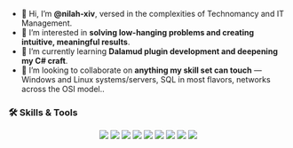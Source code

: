 - 👋 Hi, I’m **@nilah-xiv**, versed in the complexities of Technomancy and IT Management.
- 👀 I’m interested in **solving low-hanging problems and creating intuitive, meaningful results**.
- 🌱 I’m currently learning **Dalamud plugin development and deepening my C# craft**.
- 💞️ I’m looking to collaborate on **anything my skill set can touch** — Windows and Linux systems/servers, SQL in most flavors, networks across the OSI model..
### 🛠️ Skills & Tools

<p align="center">
  <img src="https://img.shields.io/badge/Windows-0078D6?style=for-the-badge&logo=windows&logoColor=white" />
  <img src="https://img.shields.io/badge/Linux-FCC624?style=for-the-badge&logo=linux&logoColor=black" />
  <img src="https://img.shields.io/badge/Hyper-V-0078D6?style=for-the-badge&logo=windows&logoColor=white" />
  <img src="https://img.shields.io/badge/SQL-4479A1?style=for-the-badge&logo=mysql&logoColor=white" />
  <img src="https://img.shields.io/badge/C%23-239120?style=for-the-badge&logo=c-sharp&logoColor=white" />
  <img src="https://img.shields.io/badge/PowerShell-5391FE?style=for-the-badge&logo=powershell&logoColor=white" />
  <img src="https://img.shields.io/badge/Bash-4EAA25?style=for-the-badge&logo=gnu-bash&logoColor=white" />
  <img src="https://img.shields.io/badge/Network%20Engineer-0069B1?style=for-the-badge&logo=cisco&logoColor=white" />
  <img src="https://img.shields.io/badge/Dalamud%20Plugin-F7DF1E?style=for-the-badge&logo=final-fantasy&logoColor=black" />
</p>

<!---
nilah-xiv/nilah-xiv is a ✨ special ✨ repository because its `README.md` (this file) appears on your GitHub profile.
You can click the Preview link to take a look at your changes.
--->
